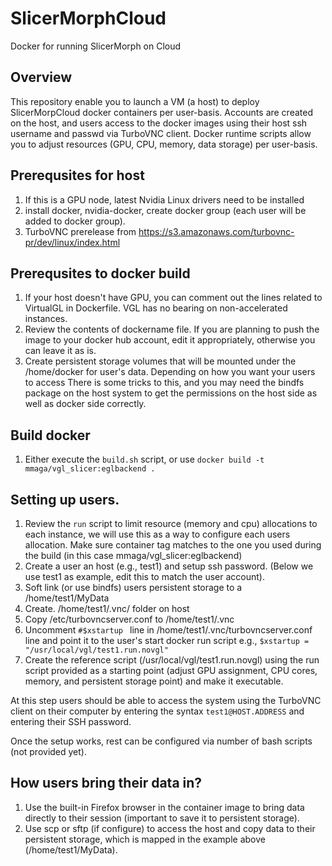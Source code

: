 # SlicerMorphCloud
Docker for running SlicerMorph on Cloud

## Overview 
This repository enable you to launch a VM (a host) to deploy SlicerMorpCloud docker containers per user-basis. Accounts are created on the host, and users access to the docker images using their host ssh username and passwd via TurboVNC client. Docker runtime scripts allow you to adjust resources (GPU, CPU, memory, data storage) per user-basis.  

## Prerequsites for host
1. If this is a GPU node, latest Nvidia Linux drivers need to be installed
2. install docker, nvidia-docker, create docker group (each user will be added to docker group).  
3. TurboVNC prerelease from https://s3.amazonaws.com/turbovnc-pr/dev/linux/index.html 

## Prerequsites to docker build
1. If your host doesn't have GPU, you can comment out the lines related to VirtualGL in Dockerfile. VGL has no bearing on non-accelerated instances.
2. Review the contents of dockername file. If you are planning to push the image to your docker hub account, edit it appropriately, otherwise you can leave it as is.
3. Create persistent storage volumes that will be mounted under the /home/docker for user's data. Depending on how you want your users to access There is some tricks to this, and you may need the bindfs package on the host system to get the permissions on the host side as well as docker side correctly.

## Build docker
1. Either execute the `build.sh` script, or use `docker build -t mmaga/vgl_slicer:eglbackend .`

## Setting up users.
1. Review the `run` script to limit resource (memory and cpu) allocations to each instance, we will use this as a way to configure each users allocation. Make sure container tag matches to the one you used during the build (in this case  mmaga/vgl_slicer:eglbackend)
2. Create a user an host (e.g., test1) and setup ssh password. (Below we use test1 as example, edit this to match the user account).
3. Soft link (or use bindfs) users persistent storage to a /home/test1/MyData 
4. Create. /home/test1/.vnc/ folder on host
5. Copy /etc/turbovncserver.conf to /home/test1/.vnc
6. Uncomment `#$xstartup ` line in /home/test1/.vnc/turbovncserver.conf line and point it to the user's start docker run script e.g., `$xstartup = "/usr/local/vgl/test1.run.novgl"`
7. Create the reference script (/usr/local/vgl/test1.run.novgl) using the run script provided as a starting point (adjust GPU assignment, CPU cores, memory, and persistent storage point) and make it executable.

At this step users should be able to access the system using the TurboVNC client on their computer by entering the syntax `test1@HOST.ADDRESS`
and entering their SSH password. 

Once the setup works, rest can be configured via number of bash scripts (not provided yet).

## How users bring their data in?
1. Use the built-in Firefox browser in the container image to bring data directly to their session (important to save it to persistent storage). 
2. Use scp or sftp (if configure) to access the host and copy data to their persistent storage, which is mapped in the example above (/home/test1/MyData). 
